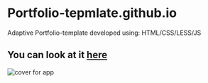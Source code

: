 # Portfolio-tepmlate.github.io

Adaptive Portfolio-template developed using: HTML/CSS/LESS/JS
 
You can look at it [here]( https://ihor-onyshchuk.github.io/Portfolio-tepmlate.github.io/. )
---
![cover for app](https://github.com/Ihor-Onyshchuk/Portfolio-tepmlate.github.io/blob/master/preview-1.png "Cover of simple layout")



